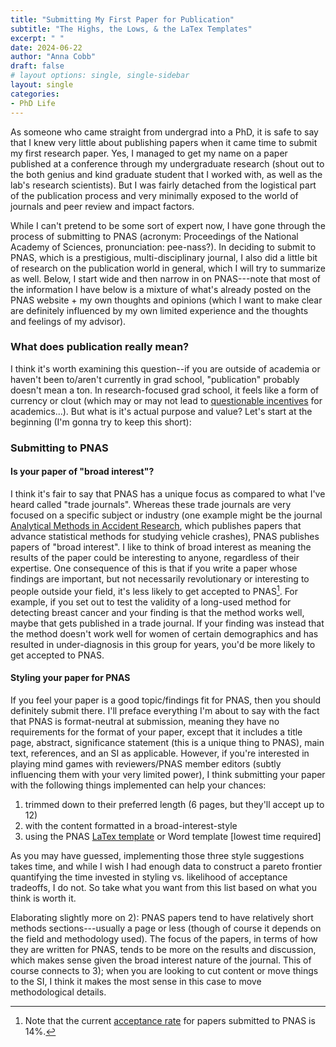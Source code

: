 ```yaml
---
title: "Submitting My First Paper for Publication"
subtitle: "The Highs, the Lows, & the LaTex Templates"
excerpt: " "
date: 2024-06-22
author: "Anna Cobb"
draft: false
# layout options: single, single-sidebar
layout: single
categories:
- PhD Life
---
```


As someone who came straight from undergrad into a PhD, it is safe to say that I knew very little about publishing papers when it came time to submit my first research paper. Yes, I managed to get my name on a paper published at a conference through my undergraduate research (shout out to the both genius and kind graduate student that I worked with, as well as the lab's research scientists). But I was fairly detached from the logistical part of the publication process and very minimally exposed to the world of journals and peer review and impact factors.

While I can't pretend to be some sort of expert now, I have gone through the process of submitting to PNAS (acronym: Proceedings of the National Academy of Sciences, pronunciation: pee-nass?). In deciding to submit to PNAS, which is a prestigious, multi-disciplinary journal, I also did a little bit of research on the publication world in general, which I will try to summarize as well. Below, I start wide and then narrow in on PNAS---note that most of the information I have below is a mixture of what's already posted on the PNAS website + my own thoughts and opinions (which I want to make clear are definitely influenced by my own limited experience and the thoughts and feelings of my advisor).
### What does publication really mean?
I think it's worth examining this question--if you are outside of academia or haven't been to/aren't currently in grad school, "publication" probably doesn't mean a ton. In research-focused grad school, it feels like a form of currency or clout (which may or may not lead to [questionable incentives](https://datacolada.org/) for academics...). But what is it's actual purpose and value? Let's start at the beginning (I'm gonna try to keep this short):



### Submitting to PNAS 
#### Is your paper of "broad interest"?
I think it's fair to say that PNAS has a unique focus as compared to what I've heard called "trade journals". Whereas these trade journals are very focused on a specific subject or industry (one example might be the journal [Analytical Methods in Accident Research](https://www.sciencedirect.com/journal/analytic-methods-in-accident-research), which publishes papers that advance statistical methods for studying vehicle crashes), PNAS publishes papers of "broad interest". I like to think of broad interest as meaning the results of the paper could be interesting to anyone, regardless of their expertise. One consequence of this is that if you write a paper whose findings are important, but not necessarily revolutionary or interesting to people outside your field, it's less likely to get accepted to PNAS[^1]. For example, if you set out to test the validity of a long-used method for detecting breast cancer and your finding is that the method works well, maybe that gets published in a trade journal. If your finding was instead that the method doesn't work well for women of certain demographics and has resulted in under-diagnosis in this group for years, you'd be more likely to get accepted to PNAS. 
#### Styling your paper for PNAS
If you feel your paper is a good topic/findings fit for PNAS, then you should definitely submit there. I'll preface everything I'm about to say with the fact that PNAS is format-neutral at submission, meaning they have no requirements for the format of your paper, except that it includes a title page, abstract, significance statement (this is a unique thing to PNAS), main text, references, and an SI as applicable. However, if you're interested in playing mind games with reviewers/PNAS member editors (subtly influencing them with your very limited power), I think submitting your paper with the following things implemented can help your chances: 
1) trimmed down to their preferred length (6 pages, but they'll accept up to 12)
2) with the content formatted in a broad-interest-style
3) using the PNAS [LaTex template](https://www.overleaf.com/latex/templates/template-for-preparing-your-research-report-submission-to-pnas-using-overleaf-2023/whbdryzwztnd) or Word template [lowest time required] 

As you may have guessed, implementing those three style suggestions takes time, and while I wish I had enough data to construct a pareto frontier quantifying the time invested in styling vs. likelihood of acceptance tradeoffs, I do not. So take what you want from this list based on what you think is worth it. 

Elaborating slightly more on 2): PNAS papers tend to have relatively short methods sections---usually a page or less (though of course it depends on the field and methodology used). The focus of the papers, in terms of how they are written for PNAS, tends to be more on the results and discussion, which makes sense given the broad interest nature of the journal. This of course connects to 3); when you are looking to cut content or move things to the SI, I think it makes the most sense in this case to move methodological details. 

[^1]: Note that the current [acceptance rate]((https://www.pnas.org/author-center/editorial-and-journal-policies#:~:text=Tier%203%3A%20Independent%20peer%20review&text=The%20acceptance%20rate%20is%20currently,secure%20two%20independent%20peer%20reviews)) for papers submitted to PNAS is 14%.